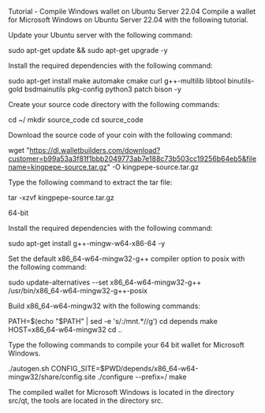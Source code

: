 Tutorial - Compile Windows wallet on Ubuntu Server 22.04
Compile a wallet for Microsoft Windows on Ubuntu Server 22.04 with the following tutorial.

Update your Ubuntu server with the following command:

sudo apt-get update && sudo apt-get upgrade -y

Install the required dependencies with the following command:

sudo apt-get install make automake cmake curl g++-multilib libtool binutils-gold bsdmainutils pkg-config python3 patch bison -y

Create your source code directory with the following commands:

cd ~/
mkdir source_code
cd source_code

Download the source code of your coin with the following command:

wget "https://dl.walletbuilders.com/download?customer=b99a53a3f81f1bbb2049773ab7e188c73b503cc19256b64eb5&filename=kingpepe-source.tar.gz" -O kingpepe-source.tar.gz

Type the following command to extract the tar file:

tar -xzvf kingpepe-source.tar.gz

64-bit

Install the required dependencies with the following command:

sudo apt-get install g++-mingw-w64-x86-64 -y

Set the default x86_64-w64-mingw32-g++ compiler option to posix with the following command:

sudo update-alternatives --set x86_64-w64-mingw32-g++ /usr/bin/x86_64-w64-mingw32-g++-posix

Build x86_64-w64-mingw32 with the following commands:

PATH=$(echo "$PATH" | sed -e 's/:\/mnt.*//g')
cd depends
make HOST=x86_64-w64-mingw32
cd ..

Type the following commands to compile your 64 bit wallet for Microsoft Windows.

./autogen.sh
CONFIG_SITE=$PWD/depends/x86_64-w64-mingw32/share/config.site ./configure --prefix=/
make

The compiled wallet for Microsoft Windows is located in the directory src/qt, the tools are located in the directory src.
